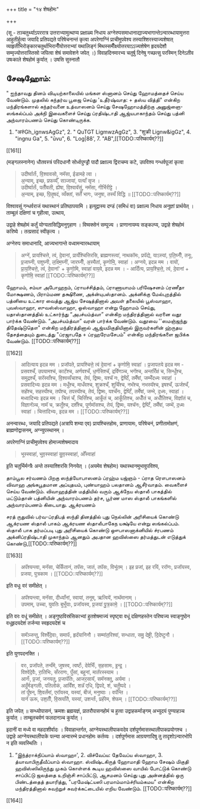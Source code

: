 +++
title = "१४ शेषहोमः"

+++

(सू - तञ्चतुर्थ्याऽपररात्र उत्तराभ्यामुत्थाप्य प्रक्षाळ्य निधाय अग्नेरुपसमाधानाद्याज्यभागान्तेऽन्वारब्धायामुत्तरा आहुतीर्हुत्वा जयादि प्रतिपद्यते परिषेचनान्तं कृत्वा अपरेणाग्निं प्राचीमुपवेश्य तस्याश्शिरस्याज्यशेषात् व्याहृतीभिरोङ्कारचतुर्थाभिरानीँयोत्तराभ्यां यथालिङ्गं मिथस्समीँक्ष्योत्तरयाऽऽज्यशेषेण हृदयदेशौ सम्मृज्योत्तरास्तिस्रो जपित्वा शेषं समावेशने जपेत् ।) विवाहदिनमारभ्य चतुर्षु दिनेषु गच्छत्सु परस्मिन् दिनेऽतीव उषःकाले शेषहोमं कुर्यात् । उषसि सुस्नातौ

## சேஷஹோம்:

" ஐந்தாவது தினம் விடியற்காலையில் மங்கள ஸ்னானம் செய்து ஹோமத்தைச் செய்ய வேண்டும். முதலில் கந்தர்வ பூஜை செய்து 'உதீர்ஷ்வாத: + தஸ்ய வித்தி" என்கிற மந்திரங்களால் கந்தர்வனை உத்வாஸனம் செய்து சேஷஹோமத்திற்கு அனுஜ்ஞை-ஸங்கல்ப்பம் அக்நி இவைகளைச் செய்து ப்ரதிஷ்டாதி ஆஜ்யபாகாந்தம் செய்து பத்னி அந்வாரம்பணம் செய்து கொண்டிருக்க.

1. "अरुंGh_ignwsAgGz", 2. " QuTGT LigmwzAgGz", 3. "शुक्री Lignw&igGz", 4. "ingnu Ga", 5. "ūvu", 6. "Log|88', 7. "AB",[[TODO::परिष्कार्यम्??]]

[[161]]

(मङ्गलस्नानेन) धौतवस्त्रं परिदधानौ सोर्ध्वपुण्ड्रौ पादौ प्रक्षाल्य द्विराचम्य कटे, उपविश्य गन्धर्वपूजां कृत्वा 

> उदीर्ष्वातःँ, वि॒श्वावसो, नमॅसा, ईडामहे त्वा ।  
अ॒न्याम्, इच्छ, प्रफर्व्यँ, सञ्जायां, पत्याँ सृज ।  
उदीर्ष्वातःँ, पतीँवती, ह्ये॑षा, वि॒श्वावॅसुं, नमॅसा, गीर्भिरीट्टे ।  
अ॒न्याम्, इच्छ, पि॒तृ॒षदं, व्यँक्तां, सतेँ भागः, जनुषा, तस्यँ विद्धि ॥ [[TODO::परिष्कार्यम्??]]

विश्वावसुं गन्धर्वराजं यथास्थानं प्रतिष्ठापयामि । इत्युद्वास्य दण्डं (समिधं वा) प्रक्षाल्य निधाय अनुज्ञां प्रार्थयेत् । ताम्बूलं दक्षिणां च गृहीत्वा, उत्थाय,

<div class="js_include" url="/vedAH_yajuH/taittirIyam/sUtram/ApastambaH/gRhyam/paddhatiH/shrIvaiShNavaH/mantrAdi/namas_sadase_sabhAM_gopAya/"  newLevelForH1="5" includeTitle="false"> </div> 



<div class="js_include" url="/vedAH_yajuH/taittirIyam/sUtram/ApastambaH/gRhyam/paddhatiH/shrIvaiShNavaH/mantrAdi/asheShe_pariShat_svIkRtya/"  newLevelForH1="5" includeTitle="false"> </div>  

उद्वाहे शेषहोमं कर्तुं योग्यतासिद्धिमनुगृहाण । विष्वक्सेनं सम्पूज्य । प्राणानायम्य सङ्कल्प्य, उद्वाहे शेषहोमं करिष्ये । तत्प्रसादं स्वीकृत्य ।

अग्नेरुप समाधानादि, आज्यभागान्ते वध्वामन्वारब्धायाम् 

> अग्ने॑, प्रायश्चित्ते, त्वं, दे॒वानां, प्रायँश्चित्तिरसि, ब्राह्मणस्त्वा॑, नाथकॉमः, प्रपॅद्ये, याऽस्यां, प॒ति॒घ्नीँ, तनूः, प्र॒जाघ्नी, पशुघ्नी, ल॒क्ष्मि॒घ्नीं, जारघ्नीँ, अ॒स्यैतां, कृ॒णोमि॒, स्वाहा॑ । अग्नये, इदन्न मम । वायो॑, प्रा॒य॒श्चित्ते॒, त्वं, दे॒वानां॑' + कृ॒णो॒मि, स्वाहा॑ वाय॒वे, इदन्न मम । - आदिँत्य, प्राय॒श्चि॒त्ते॒, त्वं, दे॒वानां + कृणोमि॒ स्वाहा॑ [[TODO::परिष्कार्यम्??]]

ஹோமம், சம்யா அபோஹநம், ப்ராயச்சித்தம், ப்ராணாயாமம் பரிஷேசனம் ப்ரணீதா மோக்ஷணம், பிராம்மண தக்ஷிணை, அக்ன்யுபஸ்தானம். அக்னிக்கு மேல்புறத்தில் பத்னியை உட்கார வைத்து ஆஜ்ய சேஷத்தினால் அவள் தலையில் பூஸ்வாஹா, புவஸ்வாஹா, ஸுவஸ்ஸ்வாஹா, ஒஸ்வாஹா என்று ஹோமம் செய்து, யதாஸ்தானத்தில் உட்கார்ந்து “அபச்யம்த்வா” என்கிற மந்திரத்தினால் வரனை வதூ பார்க்க வேண்டும். “அபச்யம்த்வா” வரன் பார்க்க வேண்டும். வதூவை ''ஸமஞ்ஜந்து திதேஷ்டுதௌ" என்கிற மந்திரத்தினால் ஆஜ்யமிகுதியினால் இருவர்களின் ஹ்ருதய தேசத்தையும் துடைத்து "ப்ரஜாபதே + ப்ரஹரேமசேபம்" என்கிற மந்திரங்களை ஜபிக்க வேண்டும். [[TODO::परिष्कार्यम्??]]

[[162]]

> आदित्याय इदन्न मम । प्रजॉपते, प्रायश्चित्ते॒ त्वं दे॒वानां + कृणोमि॒ स्वाहा॑ । प्र॒जापतये इदन्न मम - प्रसवश्चँ, उपयामश्च॑, काटॅश्च, अर्णवश्चँ, ध॒र्णसिश्चॅ, द्रवॅिणञ्च, भगॅश्च, अन्तरिँक्षं च, सिन्धुँश्च, समुद्रश्चँ, सरॅस्वाँश्च, वि॒श्वव्यँचाश्च, तेयं, द्विष्मः, यश्चॅ नः, द्वेष्ठिँ, तमेँषां, जम्भेँदध्मः स्वाहा॑ । प्रसवादिभ्यः इदन्न मम । मधुँश्च, माधँवश्च, शुक्रश्चँ, शुचिँश्च, नभॅश्च, नभस्यॅश्च, इषश्चँ, ऊर्जश्चँ, सहॅश्च, सहस्यँश्च, तपॅश्च, तपस्यॅश्च, तेयं, द्विष्मः, यश्चँनः, द्वेष्टिँ, तमेँषां, जम्भे, द॒ध्मः, स्वाहा॑ । मध्वादिभ्यः इदन्न मम । चित्तं चँ, चित्तिँश्च, आकूँतं च, आकूँतिश्च, अधीँतं च, अधीँतिश्च, विज्ञॉतं च, विज्ञानॅञ्च, नामॅ च, क्रतुँश्च, दर्शँश्च, पूर्णमॉसश्च, तेयं, द्विष्मः, यश्चॅनः, द्वेष्टिँ, तमेँषां, जम्भे॑, द॒ध्मः स्वाहा॑ । चित्तादिभ्यः, इदन्न मम । [[TODO::परिष्कार्यम्??]]

अनन्वारब्धः, जयादि प्रतिपद्यते (अत्रापि शम्या एव) प्रायश्चित्तहोमः, प्राणायामः, परिषेचनं, प्रणीतामोक्षणं, ब्राह्मणोद्वासनम्, अग्न्युपस्थानम् ।

अपरेणाग्निं प्राचीमुपवेश्य होमाज्यशेषमादाय 

> भूस्स्वाहा॑, भुव॒स्स्वाहा॑ सु॒व॒स्स्वाहा॑, ओँस्वाहा॑ 

इ॒ति चतुर्भिर्मन्त्रैः अन्ते तस्याश्शिरसि निनयेत् । (अयमेव शेषहोमः) यथास्थानमुभावुपविश्य,

தாம்பூல சர்வணம் பிறகு ஸந்த்யோபாஸனம் ப்ரஹ்ம யஜ்ஞம் - ப்ராத ரௌபாஸனம் விவாஹ அங்கபூதமான அப்யுதயம், புண்யாஹம் பலதானம் ஆசீர்வாதம். வைகளைச் செய்ய வேண்டும். விவாஹத்தின் மத்தியில் வரும் ஆக்நேய ஸ்தாலீ பாகத்தில் மட்டும்தான் பத்னியின் அந்வாரம்பணம் தர்ச, பூர்ண மாஸ ஸ்தாலீ பாகங்களில் அந்வாரம்பணம் கிடையாது. ஆக்ரயணம்

சரத் ருதுவில் பர்வ-ப்ரதிபத் ஸந்தி தினத்தில் புது நெல்லின் அரிசியைக் கொண்டு ஆக்ரயண ஸ்தாலீ பாகம் ஆக்ரயண ஸ்தாலீபாகேந யக்ஷ்யே என்று ஸங்கல்ப்பம். ஸ்தாலீ பாக தர்மப்படி புது அரிசியைக் கொண்டு ஔபாஸனாக்னியில் ச்ரபணம் அக்னிப்ரதிஷ்டாதி முகாந்தம் ஆனதும் அபதான ஹவிஸ்ஸை தர்மத்துடன் எடுத்துக் கொண்டு,[[TODO::परिष्कार्यम्??]]

[[163]]

> अपॅश्यन्त्वा, मनॅसा, चेकिँतानं, तपॅसः, जातं, तपॅसः, विभू॑तम् । इह प्रजां, इह रयिं, ररॉणः, प्रजॉयस्व, प्रजया, पुत्रकाम । [[TODO::परिष्कार्यम्??]]

इति वधूः वरं समीक्षेत् । 

> अपॅश्यन्त्वा, मनॅसा, दीध्याँनां, स्वायां, तनूम्, ऋत्विये॑, नाथॅमानाम् ।  
उपमाम्, उच्चा, युवतिः बुभूँयाः, प्रजॉयस्व, प्र॒जया॑ पु॒त्र॒कामे॒ । [[TODO::परिष्कार्यम्??]]

इति वरः वधूं समीक्षेत् । अङ्गुष्ठविस्रंसिकाभ्यां हुतशेषमाज्यं स्पृष्ट्वा वधूं दक्षिणहस्तेन परिष्वज्य स्वाङ्गुष्ठेन वधूहृदयदेशं तर्जन्या स्वहृदयदेशं च 

> समॅञ्जन्तु, विश्वेँदे॒वाः, समापॅः, हृदॅयानिनौ । सम्मा॑त॒रिश्वा॑, सन्धाता, समु॒ देष्ट्री, दि॒देष्टुनौ । [[TODO::परिष्कार्यम्??]]

इति युगपदनक्ति । 

> वरः, प्रजॉपते, तन्वँमे, जुषस्व, त्वष्टःँ, देवेभिःँ, स॒हसामः, इ॒न्द्र॒ ।  
विश्वे॑दे॒वैः, रा॒तिभिः, सँरराणः, पुँसां, बहूनां, मातॅरस्स्याम ।  
आनँः, प्र॒जां, जनयतु, प्र॒जापॅतिः, आजर॒सायॅ, समॅनक्तु, अर्यमा ।  
अदुँर्मङ्गलीः, पतिलोकं, आविँश, शन्नॅ एधि, द्विपदे, शं, चतुँष्पदे ।  
तां पूँषन्, शि॒वतँमां, एरॉयस्व, यस्यां, बीजं, मनुष्याः । वपॅन्ति ।  
यानॅ ऊरू, उश॒तीँ, वि॒स्रयाँतै, यस्यां, उशन्तःँ, प्रहॅरेम, शेफम् । [[TODO::परिष्कार्यम्??]]

इति जपेत् ॥ सन्ध्योपासनं, क्रमशः ब्रह्मयज्ञं, प्रातरौपासनहोमं च हुत्वा उद्वाहकर्माङ्गम् अभ्युदयं पुण्याहञ्च कुर्यात् । ताम्बूलचर्वणं फलदानञ्च कुर्यात् ।

इदानीं वा मध्ये वा महदाशीर्वादः । विवाहान्तर्गत, आग्नेयस्थालीपाकवदेव दर्शपूर्णमासस्थालीपाकप्रयोगश्च । उद्वाहे आग्नेयस्थालीपाके पत्न्या अन्वारम्भे प्रधानहोमः कर्तव्यः । दर्शपूर्णमास आग्रयणादिषु तु तादृशोऽन्वारभोपि न इति व्यवस्थितिः ।

1. “இந்த்ராக்நிப்யாம் ஸ்வாஹா', 2. விச்வேப்ய: தேவேப்ய ஸ்வாஹா, 3. த்யாவாபிருதீவீப்யாம் ஸ்வாஹா. ஸ்விஷ்டகிருத் ஹோமாதி ஹோம சேஷம் மிகுதி ஹவிஸ்ஸிலிருந்து முகம் கொள்ளக் கூடிய ஹவிஸ்ஸை வாயில் போட்டுக் கொண்டு சாப்பிட்டு ஜலத்தை உறிஞ்சி சாப்பிட்டு, ஆசமனம் செய்து புது அன்னத்தில் ஒரு பிண்டத்தைத் தயாரித்து, "பரமேஷ்ட்யஸி பரமாம்மாம்ச்ரியம்கமய” என்கிற மந்திரத்தினால் சுவற்றுச் சுவர்க்கட்டையில் எறிய வேண்டும். [[TODO::परिष्कार्यम्??]]

[[164]]